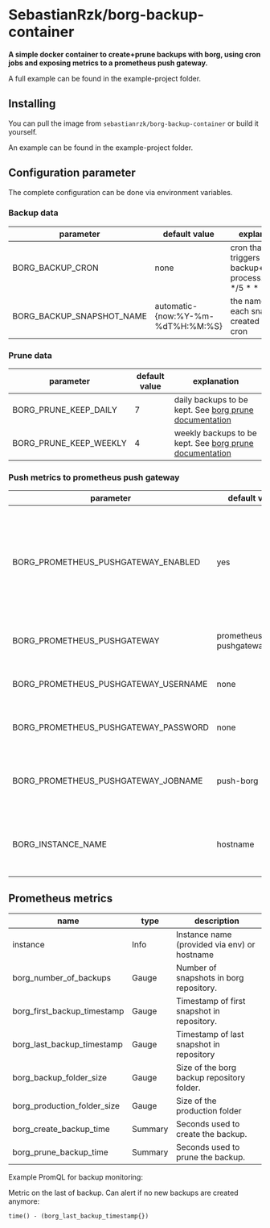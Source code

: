 # SebastianRzk/borg-backup-container

**A simple docker container to create+prune backups with borg, using cron jobs and exposing metrics to a prometheus push gateway.**

A full example can be found in the example-project folder.

## Installing

You can pull the image from `sebastianrzk/borg-backup-container` or build it yourself.

An example can be found in the example-project folder.

## Configuration parameter

The complete configuration can be done via environment variables.

### Backup data

| parameter | default value | explanation |
|-----------|---------------|-------------|
|BORG_BACKUP_CRON| none | cron that triggers the backup+pruning process. E.g. */5 * * * * | 
|BORG_BACKUP_SNAPSHOT_NAME| automatic-{now:%Y-%m-%dT%H:%M:%S} | the name of each snapshot created by the cron |

### Prune data

| parameter | default value | explanation |
|-----------|---------------|-------------|
|BORG_PRUNE_KEEP_DAILY| 7 | daily backups to be kept. See [borg prune documentation](https://borgbackup.readthedocs.io/en/stable/usage/prune.html)| 
|BORG_PRUNE_KEEP_WEEKLY| 4 | weekly backups to be kept. See [borg prune documentation](https://borgbackup.readthedocs.io/en/stable/usage/prune.html)| 

### Push metrics to prometheus push gateway

| parameter | default value | explanation |
|-----------|---------------|-------------|
|BORG_PROMETHEUS_PUSHGATEWAY_ENABLED| yes | Everything else than "yes" switches the metric collection as well as the push to the prometheus gateway off |
|BORG_PROMETHEUS_PUSHGATEWAY| prometheus-pushgateway:9091 | Url of the prometheus push gateway |
|BORG_PROMETHEUS_PUSHGATEWAY_USERNAME| none | username used to push to prometheus  |
|BORG_PROMETHEUS_PUSHGATEWAY_PASSWORD| none | password used to push to prometheus |
|BORG_PROMETHEUS_PUSHGATEWAY_JOBNAME| push-borg | job name that will be pushed to the prometheus gateway |
|BORG_INSTANCE_NAME| hostname | instance name that is pushed to the prometheus gateway |


## Prometheus metrics

| name | type | description |
|------|------|-------------|
|instance|Info|Instance name (provided via env) or hostname|
|borg_number_of_backups|Gauge|Number of snapshots in borg repository.|
|borg_first_backup_timestamp|Gauge|Timestamp of first snapshot in repository.|
|borg_last_backup_timestamp|Gauge|Timestamp of last snapshot in repository|
|borg_backup_folder_size|Gauge|Size of the borg backup repository folder.|
|borg_production_folder_size|Gauge|Size of the production folder|
|borg_create_backup_time|Summary|Seconds used to create the backup.|
|borg_prune_backup_time|Summary|Seconds used to prune the backup.|

Example PromQL for backup monitoring:

Metric on the last of backup. Can alert if no new backups are created anymore:

    time() - (borg_last_backup_timestamp{})


